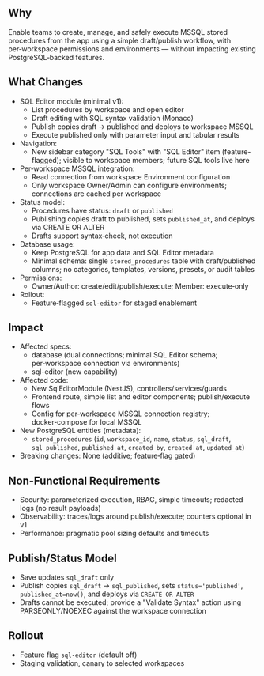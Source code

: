 ## Why

Enable teams to create, manage, and safely execute MSSQL stored procedures from the app using a simple draft/publish workflow, with per‑workspace permissions and environments — without impacting existing PostgreSQL‑backed features.

## What Changes

- SQL Editor module (minimal v1):
  - List procedures by workspace and open editor
  - Draft editing with SQL syntax validation (Monaco)
  - Publish copies draft → published and deploys to workspace MSSQL
  - Execute published only with parameter input and tabular results
- Navigation:
  - New sidebar category "SQL Tools" with "SQL Editor" item (feature-flagged); visible to workspace members; future SQL tools live here
- Per‑workspace MSSQL integration:
  - Read connection from workspace Environment configuration
  - Only workspace Owner/Admin can configure environments; connections are cached per workspace
- Status model:
  - Procedures have status: `draft` or `published`
  - Publishing copies draft to published, sets `published_at`, and deploys via CREATE OR ALTER
  - Drafts support syntax‑check, not execution
- Database usage:
  - Keep PostgreSQL for app data and SQL Editor metadata
  - Minimal schema: single `stored_procedures` table with draft/published columns; no categories, templates, versions, presets, or audit tables
- Permissions:
  - Owner/Author: create/edit/publish/execute; Member: execute‑only
- Rollout:
  - Feature‑flagged `sql-editor` for staged enablement

## Impact

- Affected specs:
  - database (dual connections; minimal SQL Editor schema; per‑workspace connection via environments)
  - sql-editor (new capability)
- Affected code:
  - New SqlEditorModule (NestJS), controllers/services/guards
  - Frontend route, simple list and editor components; publish/execute flows
  - Config for per‑workspace MSSQL connection registry; docker‑compose for local MSSQL
- New PostgreSQL entities (metadata):
  - `stored_procedures` (`id`, `workspace_id`, `name`, `status`, `sql_draft`, `sql_published`, `published_at`, `created_by`, `created_at`, `updated_at`)
- Breaking changes: None (additive; feature‑flag gated)

## Non-Functional Requirements

- Security: parameterized execution, RBAC, simple timeouts; redacted logs (no result payloads)
- Observability: traces/logs around publish/execute; counters optional in v1
- Performance: pragmatic pool sizing defaults and timeouts

## Publish/Status Model

- Save updates `sql_draft` only
- Publish copies `sql_draft` → `sql_published`, sets `status='published'`, `published_at=now()`, and deploys via `CREATE OR ALTER`
- Drafts cannot be executed; provide a "Validate Syntax" action using PARSEONLY/NOEXEC against the workspace connection

## Rollout

- Feature flag `sql-editor` (default off)
- Staging validation, canary to selected workspaces

